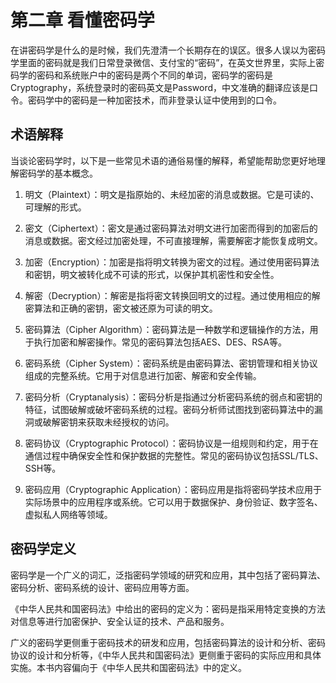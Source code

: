 # 第二章 看懂密码学

在讲密码学是什么的是时候，我们先澄清一个长期存在的误区。很多人误以为密码学里面的密码就是我们日常登录微信、支付宝的“密码”，在英文世界里，实际上密码学的密码和系统账户中的密码是两个不同的单词，密码学的密码是Cryptography，系统登录时的密码英文是Password，中文准确的翻译应该是口令。密码学中的密码是一种加密技术，而非登录认证中使用到的口令。

## 术语解释

当谈论密码学时，以下是一些常见术语的通俗易懂的解释，希望能帮助您更好地理解密码学的基本概念。

1. 明文（Plaintext）：明文是指原始的、未经加密的消息或数据。它是可读的、可理解的形式。

2. 密文（Ciphertext）：密文是通过密码算法对明文进行加密而得到的加密后的消息或数据。密文经过加密处理，不可直接理解，需要解密才能恢复成明文。

3. 加密（Encryption）：加密是指将明文转换为密文的过程。通过使用密码算法和密钥，明文被转化成不可读的形式，以保护其机密性和安全性。

4. 解密（Decryption）：解密是指将密文转换回明文的过程。通过使用相应的解密算法和正确的密钥，密文被还原为可读的明文。

5. 密码算法（Cipher Algorithm）：密码算法是一种数学和逻辑操作的方法，用于执行加密和解密操作。常见的密码算法包括AES、DES、RSA等。

6. 密码系统（Cipher System）：密码系统是由密码算法、密钥管理和相关协议组成的完整系统。它用于对信息进行加密、解密和安全传输。

7. 密码分析（Cryptanalysis）：密码分析是指通过分析密码系统的弱点和密钥的特征，试图破解或破坏密码系统的过程。密码分析师试图找到密码算法中的漏洞或破解密钥来获取未经授权的访问。

8. 密码协议（Cryptographic Protocol）：密码协议是一组规则和约定，用于在通信过程中确保安全性和保护数据的完整性。常见的密码协议包括SSL/TLS、SSH等。

9. 密码应用（Cryptographic Application）：密码应用是指将密码学技术应用于实际场景中的应用程序或系统。它可以用于数据保护、身份验证、数字签名、虚拟私人网络等领域。

## 密码学定义

密码学是一个广义的词汇，泛指密码学领域的研究和应用，其中包括了密码算法、密码分析、密码系统的设计、密码应用等方面。

《中华人民共和国密码法》中给出的密码的定义为：密码是指采用特定变换的方法对信息等进行加密保护、安全认证的技术、产品和服务。

广义的密码学更侧重于密码技术的研发和应用，包括密码算法的设计和分析、密码协议的设计和分析等，《中华人民共和国密码法》更侧重于密码的实际应用和具体实施。本书内容偏向于《中华人民共和国密码法》中的定义。

